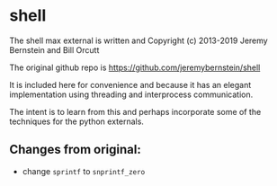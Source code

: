 # shell

The shell max external is written and Copyright (c) 2013-2019 Jeremy Bernstein and Bill Orcutt

The original github repo is https://github.com/jeremybernstein/shell

It is included here for convenience and because it has an elegant implementation using threading and interprocess communication.

The intent is to learn from this and perhaps incorporate some of the techniques for the python externals.


## Changes from original:

- change `sprintf` to `snprintf_zero`
